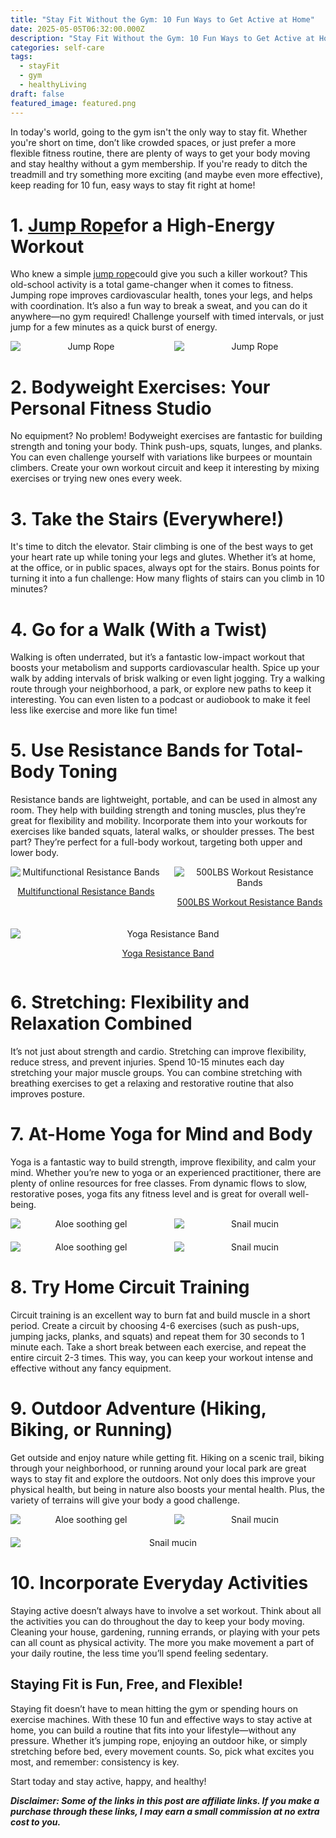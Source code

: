```yaml
---
title: "Stay Fit Without the Gym: 10 Fun Ways to Get Active at Home"
date: 2025-05-05T06:32:00.000Z
description: "Stay Fit Without the Gym: 10 Fun Ways to Get Active at Home"
categories: self-care
tags:
  - stayFit
  - gym
  - healthyLiving
draft: false
featured_image: featured.png
---
```


In today's world, going to the gym isn't the only way to stay fit. Whether you're short on time, don’t like crowded spaces, or just prefer a more flexible fitness routine, there are plenty of ways to get your body moving and stay healthy without a gym membership. If you're ready to ditch the treadmill and try something more exciting (and maybe even more effective), keep reading for 10 fun, easy ways to stay fit right at home!

# 1. [Jump Rope](https://s.click.aliexpress.com/e/_omycwHV)for a High-Energy Workout

Who knew a simple [jump rope](https://s.click.aliexpress.com/e/_omycwHV)could give you such a killer workout? This old-school activity is a total game-changer when it comes to fitness. Jumping rope improves cardiovascular health, tones your legs, and helps with coordination. It’s also a fun way to break a sweat, and you can do it anywhere—no gym required! Challenge yourself with timed intervals, or just jump for a few minutes as a quick burst of energy.
<div style="display: flex; flex-wrap: wrap; gap: 20px; justify-content: center;">

  <div style="flex: 1 1 200px; text-align: center;">
    <img src="https://ae01.alicdn.com/kf/S8ec02bc3fa9f48208d1dc69b21fd7878d.jpg_350x350.jpg" alt="Jump Rope" style="max-width: 100%; height: auto; display: block; margin: 0 auto;" />
  </div>

  <div style="flex: 1 1 200px; text-align: center;">
    <img src="https://ae01.alicdn.com/kf/H10f2cea9ea714100b979860b15d88b7ad.jpg_350x350.jpg" alt="Jump Rope" style="max-width: 100%; height: auto; display: block; margin: 0 auto;" />
  </div>

</div>

# 2. Bodyweight Exercises: Your Personal Fitness Studio

No equipment? No problem! Bodyweight exercises are fantastic for building strength and toning your body. Think push-ups, squats, lunges, and planks. You can even challenge yourself with variations like burpees or mountain climbers. Create your own workout circuit and keep it interesting by mixing exercises or trying new ones every week.

# 3. Take the Stairs (Everywhere!)

It's time to ditch the elevator. Stair climbing is one of the best ways to get your heart rate up while toning your legs and glutes. Whether it’s at home, at the office, or in public spaces, always opt for the stairs. Bonus points for turning it into a fun challenge: How many flights of stairs can you climb in 10 minutes?

# 4. Go for a Walk (With a Twist)

Walking is often underrated, but it’s a fantastic low-impact workout that boosts your metabolism and supports cardiovascular health. Spice up your walk by adding intervals of brisk walking or even light jogging. Try a walking route through your neighborhood, a park, or explore new paths to keep it interesting. You can even listen to a podcast or audiobook to make it feel less like exercise and more like fun time!

# 5. Use Resistance Bands for Total-Body Toning

Resistance bands are lightweight, portable, and can be used in almost any room. They help with building strength and toning muscles, plus they’re great for flexibility and mobility. Incorporate them into your workouts for exercises like banded squats, lateral walks, or shoulder presses. The best part? They’re perfect for a full-body workout, targeting both upper and lower body.
<div style="display: flex; flex-wrap: wrap; gap: 20px; justify-content: center;">

  <div style="flex: 1 1 200px; text-align: center;">
    <img src="https://ae-pic-a1.aliexpress-media.com/kf/S809c4ed3e2994dee840dff145b0a067bj.jpg_220x220q75.jpg_.avif" alt="Multifunctional Resistance Bands" style="max-width: 100%; height: auto; display: block; margin: 0 auto;" />
    <p><a href="https://s.click.aliexpress.com/e/_opvlNdh" target="_blank">Multifunctional Resistance Bands</a></p>
  </div>

  <div style="flex: 1 1 200px; text-align: center;">
    <img src="https://ae-pic-a1.aliexpress-media.com/kf/He947fe41cf4e40599eed71f42f805058M.jpg_220x220q75.jpg_.avif" alt="500LBS Workout Resistance Bands" style="max-width: 100%; height: auto; display: block; margin: 0 auto;" />
    <p><a href="https://s.click.aliexpress.com/e/_okvHRF5" target="_blank">500LBS Workout Resistance Bands</a></p>
  </div>

  <div style="flex: 1 1 200px; text-align: center;">
    <img src="https://ae-pic-a1.aliexpress-media.com/kf/S145f587b7ee845e4ac988d01b1277289u.jpg_220x220q75.jpg_.avif" alt="Yoga Resistance Band" style="max-width: 100%; height: auto; display: block; margin: 0 auto;" />
    <p><a href="https://s.click.aliexpress.com/e/_omzF5mj" target="_blank">Yoga Resistance Band</a></p>
  </div>

</div>


# 6. Stretching: Flexibility and Relaxation Combined

It’s not just about strength and cardio. Stretching can improve flexibility, reduce stress, and prevent injuries. Spend 10-15 minutes each day stretching your major muscle groups. You can combine stretching with breathing exercises to get a relaxing and restorative routine that also improves posture.

# 7. At-Home Yoga for Mind and Body

Yoga is a fantastic way to build strength, improve flexibility, and calm your mind. Whether you’re new to yoga or an experienced practitioner, there are plenty of online resources for free classes. From dynamic flows to slow, restorative poses, yoga fits any fitness level and is great for overall well-being.
<div style="display: flex; flex-wrap: wrap; gap: 20px; justify-content: center;">

  <div style="flex: 1 1 200px; text-align: center;">
    <img src="https://ae01.alicdn.com/kf/Sf6f1256d37f94f19a086bceb5bb25f5aU.jpg_350x350.jpg" alt="Aloe soothing gel" style="max-width: 100%; height: auto; display: block; margin: 0 auto;" />
  </div>

  <div style="flex: 1 1 200px; text-align: center;">
    <img src="https://ae01.alicdn.com/kf/S927be678ac0e4b74a77762efc76a75a4s.jpg_350x350.jpg" alt="Snail mucin" style="max-width: 100%; height: auto; display: block; margin: 0 auto;" />
  </div>

  <div style="flex: 1 1 200px; text-align: center;">
    <img src="https://ae01.alicdn.com/kf/Sb265d5ab42d04edd8f7a040ae5a8a51fu.jpg_350x350.jpg" alt="Aloe soothing gel" style="max-width: 100%; height: auto; display: block; margin: 0 auto;" />
  </div>

  <div style="flex: 1 1 200px; text-align: center;">
    <img src="https://ae01.alicdn.com/kf/S9297a6db29d545698f893fc97768b6d16.jpg_350x350.jpg" alt="Snail mucin" style="max-width: 100%; height: auto; display: block; margin: 0 auto;" />
  </div>

</div>

# 8. Try Home Circuit Training

Circuit training is an excellent way to burn fat and build muscle in a short period. Create a circuit by choosing 4-6 exercises (such as push-ups, jumping jacks, planks, and squats) and repeat them for 30 seconds to 1 minute each. Take a short break between each exercise, and repeat the entire circuit 2-3 times. This way, you can keep your workout intense and effective without any fancy equipment.

# 9. Outdoor Adventure (Hiking, Biking, or Running)

Get outside and enjoy nature while getting fit. Hiking on a scenic trail, biking through your neighborhood, or running around your local park are great ways to stay fit and explore the outdoors. Not only does this improve your physical health, but being in nature also boosts your mental health. Plus, the variety of terrains will give your body a good challenge.
<div style="display: flex; flex-wrap: wrap; gap: 20px; justify-content: center;">

  <div style="flex: 1 1 200px; text-align: center;">
    <img src="https://ae01.alicdn.com/kf/S719a7bf403454d5390ff8ce48f13683b3.jpg_350x350.jpg" alt="Aloe soothing gel" style="max-width: 100%; height: auto; display: block; margin: 0 auto;" />
  </div>

  <div style="flex: 1 1 200px; text-align: center;">
    <img src="https://ae01.alicdn.com/kf/Sf1f53ee441894eb3ab36d7d1165d8ca1F.jpg_350x350.jpg" alt="Snail mucin" style="max-width: 100%; height: auto; display: block; margin: 0 auto;" />
  </div>

  <div style="flex: 1 1 200px; text-align: center;">
    <img src="https://ae01.alicdn.com/kf/Se5b3069200ad4eb59bee7ad87832e88ak.jpg_350x350.jpg" alt="Snail mucin" style="max-width: 100%; height: auto; display: block; margin: 0 auto;" />
  </div>

</div>


# 10. Incorporate Everyday Activities

Staying active doesn’t always have to involve a set workout. Think about all the activities you can do throughout the day to keep your body moving. Cleaning your house, gardening, running errands, or playing with your pets can all count as physical activity. The more you make movement a part of your daily routine, the less time you’ll spend feeling sedentary.

## Staying Fit is Fun, Free, and Flexible!

Staying fit doesn’t have to mean hitting the gym or spending hours on exercise machines. With these 10 fun and effective ways to stay active at home, you can build a routine that fits into your lifestyle—without any pressure. Whether it’s jumping rope, enjoying an outdoor hike, or simply stretching before bed, every movement counts. So, pick what excites you most, and remember: consistency is key.

Start today and stay active, happy, and healthy!

***Disclaimer: Some of the links in this post are affiliate links. If you make a purchase through these links, I may earn a small commission at no extra cost to you.***